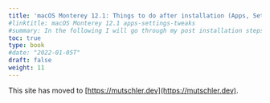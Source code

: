 ```yaml
---
title: 'macOS Monterey 12.1: Things to do after installation (Apps, Settings, and Tweaks) [WORK-IN-PROGRESS]'
#linktitle: macOS Monterey 12.1 apps-settings-tweaks
#summary: In the following I will go through my post installation steps on macOS Monterey 12.1, i.e. which settings I choose and which apps I install and use.
toc: true
type: book
#date: "2022-01-05T"
draft: false
weight: 11
---
```

This site has moved to [https://mutschler.dev](https://mutschler.dev).